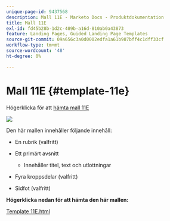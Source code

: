 ```yaml
---
unique-page-id: 9437568
description: Mall 11E - Marketo Docs - Produktdokumentation
title: Mall 11E
exl-id: fd45b28b-1d2c-489b-a16d-810ab0a43873
feature: Landing Pages, Guided Landing Page Templates
source-git-commit: 09a656c3a0d0002edfa1a61b987bff4c1dff33cf
workflow-type: tm+mt
source-wordcount: '48'
ht-degree: 0%

---
```


# Mall 11E {#template-11e}

Högerklicka för att [hämta mall 11E](https://experienceleague.adobe.com/landing/marketo/lp-templates/template-11e.html)

![](assets/image2015-8-4-10-3a34-3a30.png)

Den här mallen innehåller följande innehåll:

* En rubrik (valfritt)
* Ett primärt avsnitt

   * Innehåller titel, text och utlottningar

* Fyra kroppsdelar (valfritt)
* Sidfot (valfritt)

**Högerklicka nedan för att hämta den här mallen:**

[Template 11E.html](https://experienceleague.adobe.com/landing/marketo/lp-templates/template-11e.html)
